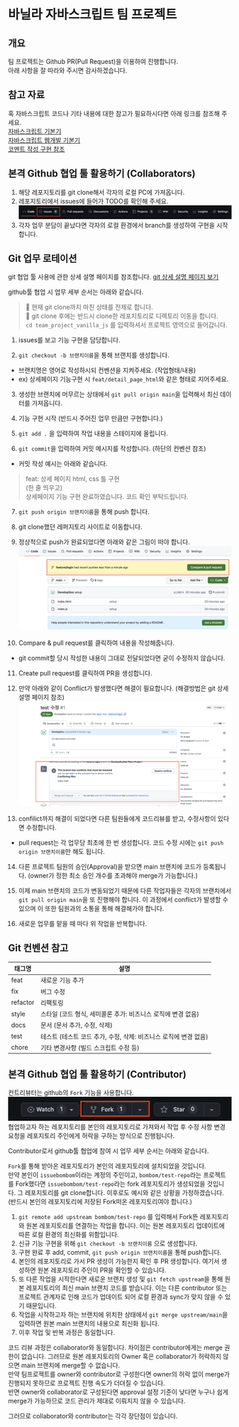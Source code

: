 # 바닐라 자바스크립트 팀 프로젝트

## 개요
팀 프로젝트는 Github PR(Pull Request)을 이용하여 진행합니다.  
아래 사항을 잘 따라와 주시면 감사하겠습니다.  

## 참고 자료
혹 자바스크립트 코드나 기타 내용에 대한 참고가 필요하시다면 아래 링크를 참조해 주세요.  
[자바스크립트 기본기](https://github.com/issuebombom/nodejs_study_alone/blob/main/study_alone_basic.md)  
[자바스크립트 웹개발 기본기](https://github.com/issuebombom/nodejs_study_alone/blob/main/study_alone_web.md)  
[코멘트 작성 구현 참조](https://github.com/issuebombom/basic_website_project_02)

## 본격 Github 협업 툴 활용하기 (Collaborators)
1. 해당 레포지토리를 git clone해서 각자의 로컬 PC에 가져옵니다.
2. 레포지토리에서 issues에 들어가 TODO를 확인해 주세요.
![issues-exam](./img/issue_exam.png)
3. 각자 업무 분담이 끝났다면 각자의 로컬 환경에서 branch를 생성하여 구현을 시작합니다.

## Git 업무 로테이션
git 협업 툴 사용에 관한 상세 설명 페이지를 참조합니다. [git 상세 설명 페이지 보기](https://teamsparta.notion.site/Github-3f4ee9e7ab2741368648f90acec31835)  

github툴 협업 시 업무 세부 순서는 아래와 같습니다.

> 📌 현재 git clone까지 마친 상태를 전제로 합니다.  
> 📌 git clone 후에는 반드시 clone한 레포지토리로 디렉토리 이동을 합니다.  
> `cd team_project_vanilla_js` 를 입력하셔서 프로젝트 영역으로 들어갑니다.
1. issues를 보고 기능 구현을 담당합니다.

2. `git checkout -b 브랜치이름`을 통해 브랜치를 생성합니다.
  - 브랜치명은 영어로 작성하시되 컨벤션을 지켜주세요. (작업형태/내용)
  - ex) 상세페이지 기능구현 시 `feat/detail_page_html`와 같은 형태로 지어주세요.

3. 생성한 브랜치에 머무르는 상태에서 `git pull origin main`을 입력해서 최신 데이터를 가져옵니다.

4. 기능 구현 시작 (반드시 주어진 업무 만큼만 구현합니다.)

5. `git add .` 을 입력하여 작업 내용을 스테이지에 올립니다.  

6. `git commit`을 입력하여 커밋 메시지를 작성합니다. (하단의 컨벤션 참조)
  - 커밋 작성 예시는 아래와 같습니다.  
  > feat: 상세 페이지 html, css 틀 구현  
  > (한 줄 띄우고)  
  > 상세페이지 기능 구현 완료하였습니다. 코드 확인 부탁드립니다.

7. `git push origin 브랜치이름`을 통해 push 합니다.

8. git clone했던 레퍼지토리 사이트로 이동합니다.

9. 정상적으로 push가 완료되었다면 아래와 같은 그림이 떠야 합니다.  
![pull-request-exam](./img/pull_request_exam.png)  

10. Compare & pull request를 클릭하여 내용을 작성해줍니다.
  - git commit할 당시 작성한 내용이 그대로 전달되었다면 굳이 수정하지 않습니다.

11. Create pull request를 클릭하여 PR을 생성합니다.

12. 만약 아래와 같이 Conflict가 발생했다면 해결이 필요합니다. (해결방법은 git 상세설명 페이지 참조)  
![conflicts-exam](./img/conflicts_exam.png)

13. confilict까지 해결이 되었다면 다른 팀원들에게 코드리뷰를 받고, 수정사항이 있다면 수정합니다.  
- pull request는 각 업무당 최초에 한 번 생성합니다. 코드 수정 시에는 `git push origin 브랜치이름`만 해도 됩니다.

14. 다른 프로젝트 팀원의 승인(Approval)을 받으면 main 브랜치에 코드가 등록됩니다. (owner가 정한 최소 승인 개수를 초과해야 merge가 가능합니다.)

15. 이제 main 브랜치의 코드가 변동되었기 때문에 다른 작업자들은 각자의 브랜치에서 `git pull origin main`을 또 진행해야 합니다. 이 과정에서 conflict가 발생할 수 있으며 이 또한 팀원과의 소통을 통해 해결해가야 합니다.

16. 새로운 업무를 맡을 때 마다 위 작업을 반복합니다.


## Git 컨벤션 참고
|태그명|설명|  
|---|---|  
|feat|새로운 기능 추가|  
|fix|버그 수정|  
|refactor|리팩토링|  
|style|스타일 (코드 형식, 세미콜론 추가: 비즈니스 로직에 변경 없음)|  
|docs|문서 (문서 추가, 수정, 삭제)|  
|test|테스트 (테스트 코드 추가, 수정, 삭제: 비즈니스 로직에 변경 없음)|  
|chore|기타 변경사항 (빌드 스크립트 수정 등)|


## 본격 Github 협업 툴 활용하기 (Contributor)
컨트리뷰터는 github의 `Fork` 기능을 사용합니다.  
![fork-exam](./img/fork_exam.png)  
협업하고자 하는 레포지토리를 본인의 레포지토리로 가져와서 작업 후 수정 사항 변경 요청을 레포지토리 주인에게 허락을 구하는 방식으로 진행됩니다.

Contributor로서 github툴 협업에 참여 시 업무 세부 순서는 아래와 같습니다.

`Fork`를 통해 받아온 레포지토리가 본인의 레포지토리에 설치되었을 것입니다.  
만약 본인이 `issuebombom`이라는 계정의 주인이고, `bombom/test-repo`라는 프로젝트를 Fork했다면 `issuebombom/test-repo`라는 fork 레포지토리가 생성되었을 것입니다. 그 레포지토리를 git clone합니다. 이후로도 예시와 같은 상황을 가정하겠습니다. (반드시 본인의 레포지토리에 저장된 Fork떠온 레포지토리여야 합니다.)

1. `git remote add upstream bombom/test-repo` 를 입력해서 Fork뜬 레포지토리와 원본 레포지토리를 연결하는 작업을 합니다. 이는 원본 레포지토리 업데이트에 따른 로컬 환경의 최신화를 위함입니다.
2. 신규 기능 구현을 위해 `git checkout -b 브랜치이름` 으로 생성합니다.
3. 구현 완료 후 add, commit, `git push origin 브랜치이름`을 통해 push합니다.
4. 본인의 레포지토리로 가서 PR 생성이 가능한지 확인 후 PR 생성합니다. 여기서 생성하면 원본 레포지토리 주인이 PR을 확인할 수 있습니다.
5. 또 다른 작업을 시작한다면 새로운 브랜치 생성 및 `git fetch upstream`을 통해 원본 레포지토리의 최신 main 브랜치 코드를 받습니다. 이는 다른 contributor 또는 프로젝트 관계자로 인해 코드가 업데이트 되어 로컬 환경과 sync가 맞지 않을 수 있기 때문입니다.
6. 작업을 시작하고자 하는 브랜치에 위치한 상태에서 `git merge upstream/main`을 입력하면 원본 main 브랜치의 내용으로 최신화 됩니다.
7. 이후 작업 및 반복 과정은 동일합니다.

코드 리뷰 과정은 collaborator와 동일합니다. 차이점은 contributor에게는 merge 권한이 없습니다. 그러므로 원본 레포지토리의 Owner 혹은 collaborator가 허락하지 않으면 main 브랜치에 merge할 수 없습니다.  
만약 팀프로젝트를 owner와 contributor로 구성한다면 owner의 허락 없이 merge가 진행되지 못하므로 프로젝트 진행 속도가 더뎌질 수 있습니다.  
반면 owner와 collaborator로 구성된다면 approval 설정 기준이 낮다면 누구나 쉽게 merge가 가능하므로 코드 관리가 제대로 이뤄지지 않을 수 있습니다.  

그러므로 collaborator와 contributor는 각각 장단점이 있습니다.

